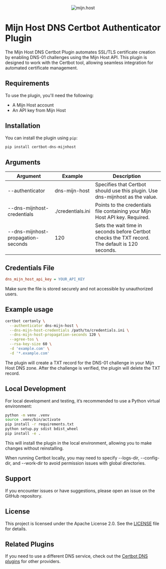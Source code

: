 <center>
    <img src="https://assets.eu.apidog.com/app/apidoc-image/custom/20240626/f1508b02-a360-4b89-b7a9-b939a9180c0e.png"
    alt="mijn.host"
    />
</center>

# Mijn Host DNS Certbot Authenticator Plugin

The Mijn Host DNS Certbot Plugin automates SSL/TLS certificate creation by enabling DNS-01 challenges using the Mijn Host API. This plugin is designed to work with the Certbot tool, allowing seamless integration for automated certificate management.

## Requirements

To use the plugin, you'll need the following:

- A Mijn Host account
- An API key from Mijn Host

## Installation

You can install the plugin using `pip`:

```bash
pip install certbot-dns-mijnhost
```

## Arguments

| Argument                           | Example           | Description                                                                                     |
| ---------------------------------- | ----------------- | ----------------------------------------------------------------------------------------------- |
| --authenticator                    | dns-mijn-host     | Specifies that Certbot should use this plugin. Use dns-mijnhost as the value.                   |
| --dns-mijnhost-credentials         | ./credentials.ini | Points to the credentials file containing your Mijn Host API key. Required.                     |
| --dns-mijnhost-propagation-seconds | 120               | Sets the wait time in seconds before Certbot checks the TXT record. The default is 120 seconds. |

## Credentials File

```ini
dns_mijn_host_api_key = YOUR_API_KEY
```

Make sure the file is stored securely and not accessible by unauthorized users.

## Example usage

```bash
certbot certonly \
  --authenticator dns-mijn-host \
  --dns-mijn-host-credentials /path/to/credentials.ini \
  --dns-mijn-host-propagation-seconds 120 \
  --agree-tos \
  --rsa-key-size 60 \
  -d 'example.com' \
  -d '*.example.com'
```

The plugin will create a TXT record for the DNS-01 challenge in your Mijn Host DNS zone. After the challenge is verified, the plugin will delete the TXT record.

## Local Development

For local development and testing, it’s recommended to use a Python virtual environment:

```bash
python -m venv .venv
source .venv/bin/activate
pip install -r requirements.txt
python setup.py sdist bdist_wheel
pip install -e .
```

This will install the plugin in the local environment, allowing you to make changes without reinstalling.

When running Certbot locally, you may need to specify --logs-dir, --config-dir, and --work-dir to avoid permission issues with global directories.

## Support

If you encounter issues or have suggestions, please open an issue on the GitHub repository.

## License

This project is licensed under the Apache License 2.0. See the [LICENSE](./LICENSE) file for details.

## Related Plugins

If you need to use a different DNS service, check out the [Certbot DNS plugins](https://eff-certbot.readthedocs.io/en/latest/using.html#dns-plugins) for other providers.
